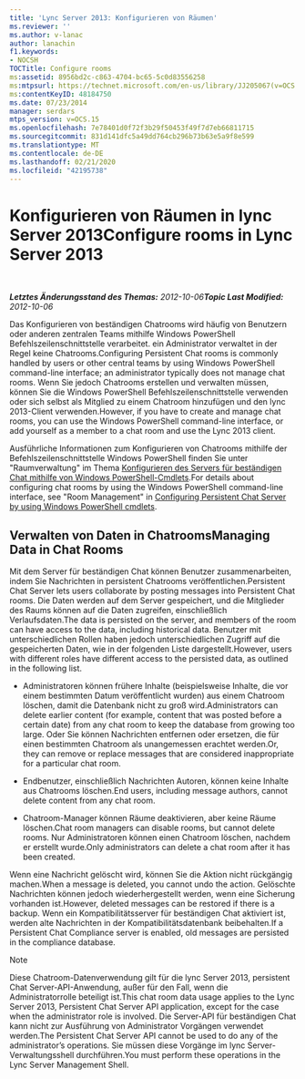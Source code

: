 ```yaml
---
title: 'Lync Server 2013: Konfigurieren von Räumen'
ms.reviewer: ''
ms.author: v-lanac
author: lanachin
f1.keywords:
- NOCSH
TOCTitle: Configure rooms
ms:assetid: 8956bd2c-c863-4704-bc65-5c0d83556258
ms:mtpsurl: https://technet.microsoft.com/en-us/library/JJ205067(v=OCS.15)
ms:contentKeyID: 48184750
ms.date: 07/23/2014
manager: serdars
mtps_version: v=OCS.15
ms.openlocfilehash: 7e78401d0f72f3b29f50453f49f7d7eb66811715
ms.sourcegitcommit: 831d141dfc5a49dd764cb296b73b63e5a9f8e599
ms.translationtype: MT
ms.contentlocale: de-DE
ms.lasthandoff: 02/21/2020
ms.locfileid: "42195738"
---
```

<div data-xmlns="http://www.w3.org/1999/xhtml">

<div class="topic" data-xmlns="http://www.w3.org/1999/xhtml" data-msxsl="urn:schemas-microsoft-com:xslt" data-cs="https://msdn.microsoft.com/">

<div data-asp="https://msdn2.microsoft.com/asp">

# <a name="configure-rooms-in-lync-server-2013"></a><span data-ttu-id="980f1-102">Konfigurieren von Räumen in lync Server 2013</span><span class="sxs-lookup"><span data-stu-id="980f1-102">Configure rooms in Lync Server 2013</span></span>

</div>

<div id="mainSection">

<div id="mainBody">

<span> </span>

<span data-ttu-id="980f1-103">_**Letztes Änderungsstand des Themas:** 2012-10-06_</span><span class="sxs-lookup"><span data-stu-id="980f1-103">_**Topic Last Modified:** 2012-10-06_</span></span>

<span data-ttu-id="980f1-104">Das Konfigurieren von beständigen Chatrooms wird häufig von Benutzern oder anderen zentralen Teams mithilfe Windows PowerShell Befehlszeilenschnittstelle verarbeitet. ein Administrator verwaltet in der Regel keine Chatrooms.</span><span class="sxs-lookup"><span data-stu-id="980f1-104">Configuring Persistent Chat rooms is commonly handled by users or other central teams by using Windows PowerShell command-line interface; an administrator typically does not manage chat rooms.</span></span> <span data-ttu-id="980f1-105">Wenn Sie jedoch Chatrooms erstellen und verwalten müssen, können Sie die Windows PowerShell Befehlszeilenschnittstelle verwenden oder sich selbst als Mitglied zu einem Chatroom hinzufügen und den lync 2013-Client verwenden.</span><span class="sxs-lookup"><span data-stu-id="980f1-105">However, if you have to create and manage chat rooms, you can use the Windows PowerShell command-line interface, or add yourself as a member to a chat room and use the Lync 2013 client.</span></span>

<span data-ttu-id="980f1-106">Ausführliche Informationen zum Konfigurieren von Chatrooms mithilfe der Befehlszeilenschnittstelle Windows PowerShell finden Sie unter "Raumverwaltung" im Thema [Konfigurieren des Servers für beständigen Chat mithilfe von Windows PowerShell-Cmdlets](configuring-persistent-chat-server-by-using-windows-powershell-cmdlets.md).</span><span class="sxs-lookup"><span data-stu-id="980f1-106">For details about configuring chat rooms by using the Windows PowerShell command-line interface, see "Room Management" in [Configuring Persistent Chat Server by using Windows PowerShell cmdlets](configuring-persistent-chat-server-by-using-windows-powershell-cmdlets.md).</span></span>

<div>

## <a name="managing-data-in-chat-rooms"></a><span data-ttu-id="980f1-107">Verwalten von Daten in Chatrooms</span><span class="sxs-lookup"><span data-stu-id="980f1-107">Managing Data in Chat Rooms</span></span>

<span data-ttu-id="980f1-108">Mit dem Server für beständigen Chat können Benutzer zusammenarbeiten, indem Sie Nachrichten in persistent Chatrooms veröffentlichen.</span><span class="sxs-lookup"><span data-stu-id="980f1-108">Persistent Chat Server lets users collaborate by posting messages into Persistent Chat rooms.</span></span> <span data-ttu-id="980f1-109">Die Daten werden auf dem Server gespeichert, und die Mitglieder des Raums können auf die Daten zugreifen, einschließlich Verlaufsdaten.</span><span class="sxs-lookup"><span data-stu-id="980f1-109">The data is persisted on the server, and members of the room can have access to the data, including historical data.</span></span> <span data-ttu-id="980f1-110">Benutzer mit unterschiedlichen Rollen haben jedoch unterschiedlichen Zugriff auf die gespeicherten Daten, wie in der folgenden Liste dargestellt.</span><span class="sxs-lookup"><span data-stu-id="980f1-110">However, users with different roles have different access to the persisted data, as outlined in the following list.</span></span>

  - <span data-ttu-id="980f1-111">Administratoren können frühere Inhalte (beispielsweise Inhalte, die vor einem bestimmten Datum veröffentlicht wurden) aus einem Chatroom löschen, damit die Datenbank nicht zu groß wird.</span><span class="sxs-lookup"><span data-stu-id="980f1-111">Administrators can delete earlier content (for example, content that was posted before a certain date) from any chat room to keep the database from growing too large.</span></span> <span data-ttu-id="980f1-112">Oder Sie können Nachrichten entfernen oder ersetzen, die für einen bestimmten Chatroom als unangemessen erachtet werden.</span><span class="sxs-lookup"><span data-stu-id="980f1-112">Or, they can remove or replace messages that are considered inappropriate for a particular chat room.</span></span>

  - <span data-ttu-id="980f1-113">Endbenutzer, einschließlich Nachrichten Autoren, können keine Inhalte aus Chatrooms löschen.</span><span class="sxs-lookup"><span data-stu-id="980f1-113">End users, including message authors, cannot delete content from any chat room.</span></span>

  - <span data-ttu-id="980f1-114">Chatroom-Manager können Räume deaktivieren, aber keine Räume löschen.</span><span class="sxs-lookup"><span data-stu-id="980f1-114">Chat room managers can disable rooms, but cannot delete rooms.</span></span> <span data-ttu-id="980f1-115">Nur Administratoren können einen Chatroom löschen, nachdem er erstellt wurde.</span><span class="sxs-lookup"><span data-stu-id="980f1-115">Only administrators can delete a chat room after it has been created.</span></span>

<span data-ttu-id="980f1-116">Wenn eine Nachricht gelöscht wird, können Sie die Aktion nicht rückgängig machen.</span><span class="sxs-lookup"><span data-stu-id="980f1-116">When a message is deleted, you cannot undo the action.</span></span> <span data-ttu-id="980f1-117">Gelöschte Nachrichten können jedoch wiederhergestellt werden, wenn eine Sicherung vorhanden ist.</span><span class="sxs-lookup"><span data-stu-id="980f1-117">However, deleted messages can be restored if there is a backup.</span></span> <span data-ttu-id="980f1-118">Wenn ein Kompatibilitätsserver für beständigen Chat aktiviert ist, werden alte Nachrichten in der Kompatibilitätsdatenbank beibehalten.</span><span class="sxs-lookup"><span data-stu-id="980f1-118">If a Persistent Chat Compliance server is enabled, old messages are persisted in the compliance database.</span></span>

<div>


> [!NOTE]  
> <span data-ttu-id="980f1-119">Diese Chatroom-Datenverwendung gilt für die lync Server 2013, persistent Chat Server-API-Anwendung, außer für den Fall, wenn die Administratorrolle beteiligt ist.</span><span class="sxs-lookup"><span data-stu-id="980f1-119">This chat room data usage applies to the Lync Server 2013, Persistent Chat Server API application, except for the case when the administrator role is involved.</span></span> <span data-ttu-id="980f1-120">Die Server-API für beständigen Chat kann nicht zur Ausführung von Administrator Vorgängen verwendet werden.</span><span class="sxs-lookup"><span data-stu-id="980f1-120">The Persistent Chat Server API cannot be used to do any of the administrator’s operations.</span></span> <span data-ttu-id="980f1-121">Sie müssen diese Vorgänge im lync Server-Verwaltungsshell durchführen.</span><span class="sxs-lookup"><span data-stu-id="980f1-121">You must perform these operations in the Lync Server Management Shell.</span></span>



</div>

</div>

</div>

<span> </span>

</div>

</div>

</div>

